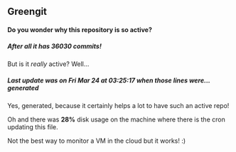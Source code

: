 ## Greengit

#### Do you wonder why this repository is so active?

##### After all it has 36030 commits!

But is it *really* active? Well...

##### Last update was on Fri Mar 24 at 03:25:17 when those lines were... generated

Yes, generated, because it certainly helps a lot to have such an active repo!

Oh and there was **28%** disk usage on the machine
where there is the cron updating this file.

Not the best way to monitor a VM in the cloud but it works! :)
